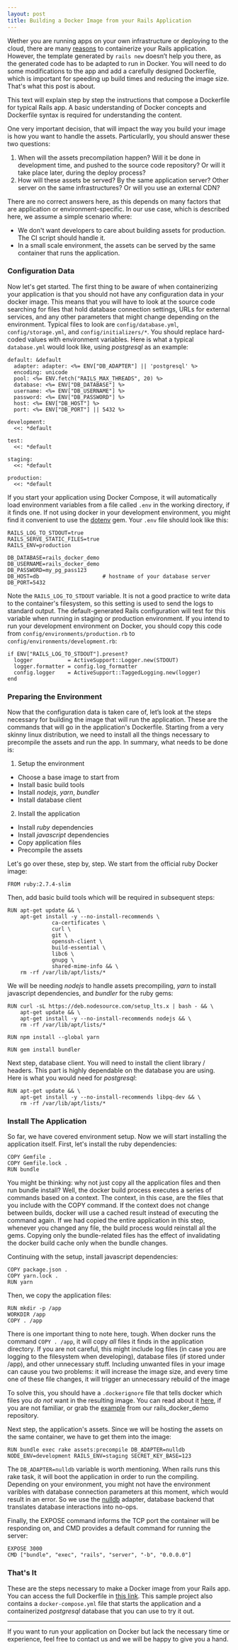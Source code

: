 ```yaml
---
layout: post
title: Building a Docker Image from your Rails Application
---
```


Wether you are running apps on your own infrastructure or deploying to the cloud, there are many [reasons](https://www.docker.com/why-docker) to containerize your Rails application. However, the template generated by `rails new` doesn’t help you there, as the generated code has to be adapted to run in Docker. You will need to do some modifications to the app and add a carefully designed Dockerfile, which is important for speeding up build times and reducing the image size. That's what this post is about.

This text will explain step by step the instructions that compose a Dockerfile for typical Rails app. A basic understanding of Docker concepts and Dockerfile syntax is required for understanding the content.

One very important decision, that will impact the way you build your image is how you want to handle the assets. Particularlly, you should answer these two questions:
1. When will the assets precompilation happen? Will it be done in development time, and pushed to the source code repository? Or will it take place later, during the deploy process?
2. How will these assets be served? By the same application server? Other server on the same infrastructures? Or will you use an external CDN?

There are no correct answers here, as this depends on many factors that are application or environment-specific. In our use case, which is described here, we assume a simple scenario where:
- We don't want developers to care about building assets for production. The CI script should handle it.
- In a small scale environment, the assets can be served by the same container that runs the application.

<!-- configs -->

### Configuration Data
Now let's get started. The first thing to be aware of when containerizing your application is that you should not have any configuration data in your docker image. This means that you will have to look at the source code searching for files that hold database connection settings, URLs for external services, and any other parameters that might change depending on the environment. Typical files to look are `config/database.yml`, `config/storage.yml`, and `config/initializers/*`. You should replace hard-coded values with environment variables. Here is what a typical `database.yml` would look like, using *postgresql* as an example:

```
default: &default
  adapter: adapter: <%= ENV["DB_ADAPTER"] || 'postgresql' %>
  encoding: unicode
  pool: <%= ENV.fetch("RAILS_MAX_THREADS", 20) %>
  database: <%= ENV["DB_DATABASE"] %>
  username: <%= ENV["DB_USERNAME"] %>
  password: <%= ENV["DB_PASSWORD"] %>
  host: <%= ENV["DB_HOST"] %>
  port: <%= ENV["DB_PORT"] || 5432 %>

development:
  <<: *default

test:
  <<: *default

staging:
  <<: *default

production:
  <<: *default
```

If you start your application using Docker Compose, it will automatically load environment variables from a file called `.env` in the working directory, if it finds one. If not using docker in your development environment, you might find it convenient to use the [dotenv](https://github.com/bkeepers/dotenv) gem. Your `.env` file should look like this:
```
RAILS_LOG_TO_STDOUT=true
RAILS_SERVE_STATIC_FILES=true
RAILS_ENV=production

DB_DATABASE=rails_docker_demo
DB_USERNAME=rails_docker_demo
DB_PASSWORD=my_pg_pass123
DB_HOST=db                    # hostname of your database server
DB_PORT=5432
```

Note the `RAILS_LOG_TO_STDOUT` variable. It is not a good practice to write data to the container's filesystem, so this setting is used to send the logs to standard output. The default-generated Rails configuration will test for this variable when running in staging or production environment. If you intend to run your development environment on Docker, you should copy this code from `config/environments/production.rb` to `config/environments/development.rb`:
```
if ENV["RAILS_LOG_TO_STDOUT"].present?
  logger           = ActiveSupport::Logger.new(STDOUT)
  logger.formatter = config.log_formatter
  config.logger    = ActiveSupport::TaggedLogging.new(logger)
end
```

### Preparing the Environment
Now that the configuration data is taken care of, let’s look at the steps necessary for building the image that will run the application. These are the commands that will go in the application's Dockerfile. Starting from a very skinny linux distribution, we need to install all the things necessary to precompile the assets and run the app. In summary, what needs to be done is:
1. Setup the environment
- Choose a base image to start from
- Install basic build tools
- Install *nodejs*, *yarn*, *bundler*
- Install database client
2. Install the application
- Install *ruby* dependencies
- Install *javascript* dependencies
- Copy application files
- Precompile the assets

Let's go over these, step by, step. We start from the official ruby Docker image:
```
FROM ruby:2.7.4-slim
```

Then, add basic build tools which will be required in subsequent steps:
```
RUN apt-get update && \
    apt-get install -y --no-install-recommends \
              ca-certificates \
              curl \
              git \
              openssh-client \
              build-essential \
              libc6 \
              gnupg \
              shared-mime-info && \
    rm -rf /var/lib/apt/lists/*
```

We will be needing *nodejs* to handle assets precompiling, *yarn* to install javascript dependencies, and *bundler* for the ruby gems:
```
RUN curl -sL https://deb.nodesource.com/setup_lts.x | bash - && \
    apt-get update && \
    apt-get install -y --no-install-recommends nodejs && \
    rm -rf /var/lib/apt/lists/*

RUN npm install --global yarn

RUN gem install bundler
```

Next step, database client. You will need to install the client library / headers. This part is highly dependable on the database you are using. Here is what you would need for *postgresql*:
```
RUN apt-get update && \
    apt-get install -y --no-install-recommends libpq-dev && \
    rm -rf /var/lib/apt/lists/*
```

### Install The Application

So far, we have covered environment setup. Now we will start installing the application itself. First, let's install the ruby dependencies:
```
COPY Gemfile .
COPY Gemfile.lock .
RUN bundle
```
You might be thinking: why not just copy all the application files and then run bundle install? 
Well, the docker build process executes a series of commands based on a context. The context, in this case, are the files that you include with the COPY command. If the context does not change between builds, docker will use a cached result instead of executing the command again. If we had copied the entire application in this step, whenever you changed any file, the build process would reinstall all the gems. Copying only the bundle-related files has the effect of invalidating the docker build cache only when the bundle changes.

Continuing with the setup, install javascript dependencies:
```
COPY package.json .
COPY yarn.lock .
RUN yarn
```

Then, we copy the application files:
```
RUN mkdir -p /app
WORKDIR /app
COPY . /app
```
There is one important thing to note here, tough. When docker runs the command `COPY . /app`, it will copy *all* files it finds in the application directory. If you are not careful, this might include log files (in case you are logging to the filesystem when developing), database files (if stored under /app), and other unnecessary stuff. Including unwanted files in your image can cause you two problems: it will increase the image size, and every time one of these file changes, it will trigger an unnecessary rebuild of the image

To solve this, you should have a `.dockerignore` file that tells docker which files you *do not* want in the resulting image. You can read about it [here](https://docs.docker.com/engine/reference/builder/#dockerignore-file), if you are not familiar, or grab the [example](https://github.com/CoolRequest/rails_docker_demo/blob/master/.dockerignore) from our rails_docker_demo repository.


Next step, the application's assets. Since we will be hosting the assets on the same container, we have to get them into the image:
```
RUN bundle exec rake assets:precompile DB_ADAPTER=nulldb NODE_ENV=development RAILS_ENV=staging SECRET_KEY_BASE=123
```
The `DB_ADAPTER=nulldb` variable is worth mentioning. When rails runs this rake task, it will boot the application in order to run the compiling. Depending on your environment, you might not have the environment varibles with database connection parameters at this moment, which would result in an error. So we use the [nulldb](https://github.com/nulldb/nulldb) adapter, database backend that translates database interactions into no-ops.

Finally, the EXPOSE command informs the TCP port the container will be responding on, and CMD provides a default command for running the server:
```
EXPOSE 3000
CMD ["bundle", "exec", "rails", "server", "-b", "0.0.0.0"]
```

### That's It
These are the steps necessary to make a Docker image from your Rails app. You can access the full Dockerfile in [this link](https://github.com/CoolRequest/rails_docker_demo/blob/master/Dockerfile).
This sample project also contains a `docker-compose.yml` file that starts the application and a containerized *postgresql* database that you can use to try it out.

---

<div class="message">
If you want to run your application on Docker but lack the necessary time or experience, feel free to contact us and we will be happy to give you a hand.
</div>
